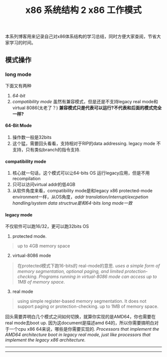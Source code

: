 ﻿---
layout: post
title: x86 系统结构 2 x86 工作模式 
---
  本系列博客用来记录自己对x86体系结构的学习总结，同时方便大家查阅，节省大家学习的时间。
## 模式操作

### long mode

下面又有两种 
1. _64-bit_
2. _compatibility mode_
  虽然有兼容模式，但是还是不支持legacy real mode和virtual 8086(太老了？)
**兼容模式只是代表可以运行?不代表和后面的模式完全一样?**

#### 64-Bit Mode

1. 操作数一般是32bits
2. 这个猛，需要回头看看，支持相对于RIP的data addressing.
   legacy mode 不支持，只有类似branch的指令支持.

#### compatibility mode
1. 核心就一句话，这个模式可以让64-bits OS 运行legacy应用，但是不用recompilation
2. 只可以访问virtual addr的低4GB
3. 从软件角度来看，compatibility mode是和legacy x86 protected-mode environment一样，从OS角度，_addr translation/interrupt/excpetion handling/system data structrue是和64-bits long mode一致_

#### legacy mode
 不仅软件可以跑16/32，更可以跑32bits OS

1. protected mode. 
> up to 4GB memory space
2. virtual-8086 mode 
> 在protected模式下跑16-bits的 real-mode的意思. 
> _uses a simple form of memory segmentation, optional paging, and limited protection-checking. Programs running in virtual-8086 mode can access up to 1MB of memory space_.
3. real mode
> using simple register-based memory segmentation. It does not support paging or protection-checking. up to 1MB of memory space.

  回头需要弄明白几个模式之间如何切换，就算你实现的是AMD64，你也需要在real mode去boot up. 因为这document是描述amd 64的，所以你需要搞明白对于一个cpu x86 64来说，哪些是你需要实现的.
_Processors that implement the AMD64 architecture boot in legacy real mode, just like processors that implement the legacy x86 architecture._





----
****
